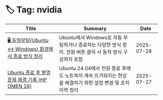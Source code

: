 # 🏷️ Tag: nvidia

| Title | Summary | Date |
|-------|---------|------|
| [🖥️ 듀얼부팅(Ubuntu ↔ Windows) 환경에서 종료 방식 정리](https://github.com/MinHyeok-lee1/TIL/blob/main/2025/07/28-issueUbuntuPowerOff.md) | Ubuntu에서 Windows로 자동 부팅하거나 종료하는 다양한 방식 정리. 전원 버튼 클릭 시 동작 방식 구성까지 포함 | 2025-07-28 |
| [Ubuntu 종료 후 발열 문제 해결 기록 (HP OMEN 16)](https://github.com/MinHyeok-lee1/TIL/blob/main/2025/07/27-issueUbuntuHeating.md) | Ubuntu 24.04에서 전원 종료 후에도 노트북이 계속 뜨거워지는 현상을 해결하기 위한 설정 변경 및 조치 이력 정리 | 2025-07-27 |
